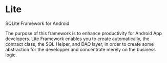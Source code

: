 Lite
====

SQLite Framework for Android

The purpose of this framework is to enhance productivity for Android App developers. Lite Framework enables you to create automatically, the contract class, the SQL Helper, and DAO layer, in order to create some abstraction for the developper and concentrate merely on the business logic.
